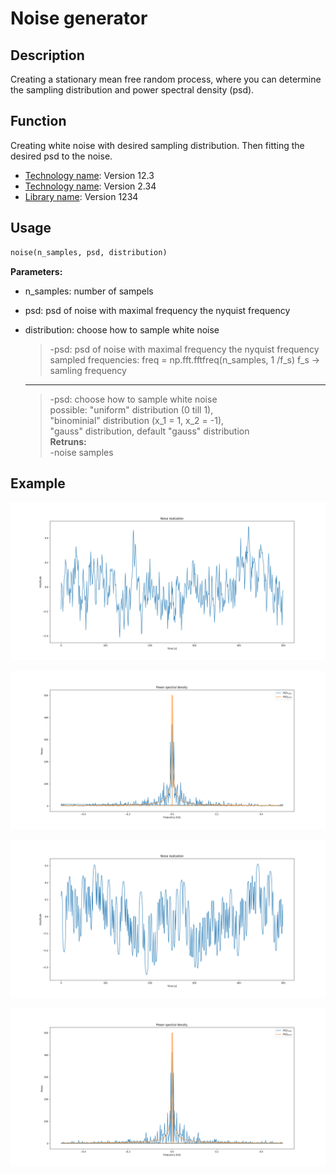 # Noise generator

## Description
Creating a stationary mean free random process, where you can determine the sampling distribution and power spectral density (psd).

## Function
Creating white noise with desired sampling distribution. Then fitting the desired psd to the noise.


* [Technology name](https://example.com): Version 12.3 
* [Technology name](https://example.com): Version 2.34
* [Library name](https://example.com): Version 1234

## Usage
```python
noise(n_samples, psd, distribution)
```

  **Parameters:** <br />
  
* n_samples:   number of sampels
* psd:         psd of noise with maximal frequency the nyquist frequency 
* distribution: choose how to sample white noise

  

  >-psd:          psd of noise with maximal frequency the nyquist frequency <br />
                  sampled frequencies: freq = np.fft.fftfreq(n_samples, 1 /f_s) f_s -> samling frequency <br />
  ---  
  >-psd: choose how to sample white noise <br />
                  possible: "uniform" distribution (0 till 1), <br />
                  "binominial" distribution (x_1 = 1, x_2 = -1),<br />
                  "gauss" distribution, default "gauss" distribution  <br />
  **Retruns:** <br />
 -noise samples
                  
## Example


![gauss_1](images/gauss_1_f_real.png)

![gauss_2](images/gauss_1_f.png)

![binominal_1](images/binominal_1_f_real.png)


![binominal_1](images/binominal_1_f.png)
